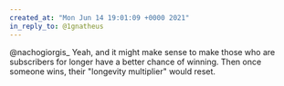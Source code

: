 ```yaml
---
created_at: "Mon Jun 14 19:01:09 +0000 2021"
in_reply_to: @1gnatheus
---
```


@nachogiorgis_ Yeah, and it might make sense to make those who are subscribers for longer have a better chance of winning. Then once someone wins, their "longevity multiplier" would reset.